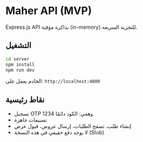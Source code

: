 # Maher API (MVP)
Express.js API بذاكرة مؤقتة (in-memory) للتجربة السريعة.

## التشغيل
```bash
cd server
npm install
npm run dev
```
الخادم يعمل على: `http://localhost:4000`

## نقاط رئيسية
- تسجيل OTP وهمي: الكود دائمًا 1234
- تصنيفات جاهزة
- إنشاء طلب، تصفح الطلبات، إرسال عروض، قبول عرض
- لا يوجد دفع حقيقي في هذه النسخة (Stub)
